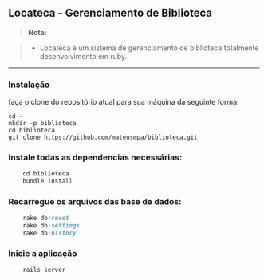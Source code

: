 ## Locateca  - Gerenciamento de Biblioteca

> **Nota:**

> - Locateca é um sistema de gerenciamento de biblioteca totalmente desenvolvimento em ruby.

----
###  Instalação

faça o clone do repositório atual para sua máquina da seguinte forma.

    cd ~
    mkdir -p biblioteca
    cd biblioteca
    git clone https://github.com/mateusmpa/biblioteca.git

###  Instale todas as dependencias necessárias:
```ruby
    cd biblioteca
    bundle install
```

###  Recarregue os arquivos das base de dados:
```ruby
    rake db:reset
    rake db:settings
    rake db:history
```

### Inicie a aplicação
```ruby
    rails server
```
